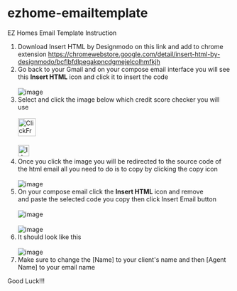 # ezhome-emailtemplate
EZ Homes Email Template Instruction
1. Download Insert HTML by Designmodo on this link and add to chrome extension https://chromewebstore.google.com/detail/insert-html-by-designmodo/bcflbfdlpegakpncdgmejelcolhmfkjh
2. Go back to your Gmail and on your compose email interface you will see this **Insert HTML** icon and click it to insert the code<br><br>
![image](https://github.com/redsinfuego/ezhome-emailtemplate/assets/153765705/4c1188c3-df88-41f4-980c-b24b20957eec)
4. Select and click the image below which credit score checker you will use
<br><br>
<a href="https://github.com/redsinfuego/ezhome-emailtemplate/blob/main/email-template" target="_blank"><img src="https://iili.io/JuzBNZQ.png" alt="ClickFreeScore" width="auto" height="40" title="ClickFreeScore"></a>
<br><br>
<a href="https://github.com/redsinfuego/ezhome-emailtemplate/blob/main/email-template" target="_blank"><img src="https://iili.io/JuztXnf.md.png" alt="IdentityIQ" title="IdentityIQ" width="auto" height="25"></a>
5. Once you click the image you will be redirected to the source code of the html email all you need to do is to copy by clicking the copy icon<br><br>
   ![image](https://iili.io/JuzyipS.md.png)
6. On your compose email click the **Insert HTML** icon and remove <br> and paste the selected code you copy then click Insert Email button<br><br>
   ![image](https://iili.io/JuzbHzu.md.png)<br><br>
   ![image](https://iili.io/Juzb6YB.md.png)
7. It should look like this<br><br>
   ![image](https://iili.io/Juzmuje.md.png)
8. Make sure to change the [Name] to your client's name and then [Agent Name] to your email name


Good Luck!!!
